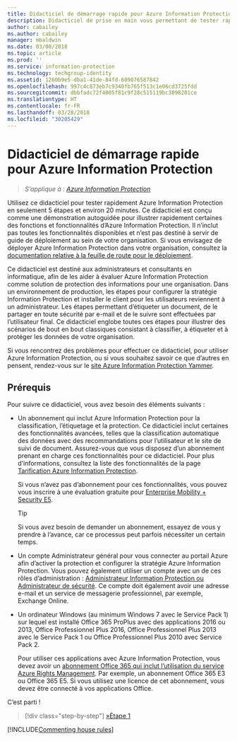 ```yaml
---
title: Didacticiel de démarrage rapide pour Azure Information Protection
description: Didacticiel de prise en main vous permettant de tester rapidement Microsoft Azure Information Protection dans votre organisation en environ 20 minutes.
author: cabailey
ms.author: cabailey
manager: mbaldwin
ms.date: 03/08/2018
ms.topic: article
ms.prod: ''
ms.service: information-protection
ms.technology: techgroup-identity
ms.assetid: 1260b9e5-dba1-41de-84fd-609076587842
ms.openlocfilehash: 997c4c873eb7c9340fb765f513c1e06cd3725fdd
ms.sourcegitcommit: dbbfadc72f4005f81c9f28c515119bc3098201ce
ms.translationtype: HT
ms.contentlocale: fr-FR
ms.lasthandoff: 03/28/2018
ms.locfileid: "30205429"
---
```

# <a name="quick-start-tutorial-for-azure-information-protection"></a>Didacticiel de démarrage rapide pour Azure Information Protection 

>*S’applique à : [Azure Information Protection](https://azure.microsoft.com/pricing/details/information-protection)*

Utilisez ce didacticiel pour tester rapidement Azure Information Protection en seulement 5 étapes et environ 20 minutes. Ce didacticiel est conçu comme une démonstration autoguidée pour illustrer rapidement certaines des fonctions et fonctionnalités d’Azure Information Protection. Il n’inclut pas toutes les fonctionnalités disponibles et n’est pas destiné à servir de guide de déploiement au sein de votre organisation. Si vous envisagez de déployer Azure Information Protection dans votre organisation, consultez la [documentation relative à la feuille de route pour le déploiement](../plan-design/deployment-roadmap.md). 

Ce didacticiel est destiné aux administrateurs et consultants en informatique, afin de les aider à évaluer Azure Information Protection comme solution de protection des informations pour une organisation. Dans un environnement de production, les étapes pour configurer la stratégie Information Protection et installer le client pour les utilisateurs reviennent à un administrateur. Les étapes permettant d’étiqueter un document, de le partager en toute sécurité par e-mail et de le suivre sont effectuées par l’utilisateur final. Ce didacticiel englobe toutes ces étapes pour illustrer des scénarios de bout en bout classiques consistant à classifier, à étiqueter et à protéger les données de votre organisation. 

Si vous rencontrez des problèmes pour effectuer ce didacticiel, pour utiliser Azure Information Protection, ou si vous souhaitez savoir ce que d’autres en pensent, rendez-vous sur le [site Azure Information Protection Yammer](https://www.yammer.com/askipteam/#/threads/inGroup?type=in_group&feedId=8652489&view=all).

## <a name="prerequisites"></a>Prérequis 
Pour suivre ce didacticiel, vous avez besoin des éléments suivants :

- Un abonnement qui inclut Azure Information Protection pour la classification, l’étiquetage et la protection. Ce didacticiel inclut certaines des fonctionnalités avancées, telles que la classification automatique des données avec des recommandations pour l’utilisateur et le site de suivi de document. Assurez-vous que vous disposez d’un abonnement prenant en charge ces fonctionnalités pour ce didacticiel. Pour plus d’informations, consultez la liste des fonctionnalités de la page [Tarification Azure Information Protection](https://azure.microsoft.com/pricing/details/information-protection).
    
    Si vous n’avez pas d’abonnement pour ces fonctionnalités, vous pouvez vous inscrire à une évaluation gratuite pour [Enterprise Mobility + Security E5](https://portal.office.com/Signup/Signup.aspx?OfferId=87dd2714-d452-48a0-a809-d2f58c4f68b7).
    
  > [!TIP] 
  > Si vous avez besoin de demander un abonnement, essayez de vous y prendre à l’avance, car ce processus peut parfois nécessiter un certain temps.

- Un compte Administrateur général pour vous connecter au portail Azure afin d’activer la protection et configurer la stratégie Azure Information Protection. Vous pouvez également utiliser un compte avec un de ces rôles d’administration : [Administrateur Information Protection ou Administrateur de sécurité](/azure/active-directory/active-directory-assign-admin-roles-azure-portal). Ce compte doit également avoir une adresse e-mail et un service de messagerie professionnel, par exemple, Exchange Online.

- Un ordinateur Windows (au minimum Windows 7 avec le Service Pack 1) sur lequel est installé Office 365 ProPlus avec des applications 2016 ou 2013, Office Professionnel Plus 2016, Office Professionnel Plus 2013 avec le Service Pack 1 ou Office Professionnel Plus 2010 avec Service Pack 2. 
    
    Pour utiliser ces applications avec Azure Information Protection, vous devez avoir un [abonnement Office 365 qui inclut l’utilisation du service Azure Rights Management](http://download.microsoft.com/download/E/C/F/ECF42E71-4EC0-48FF-AA00-577AC14D5B5C/Azure_Information_Protection_licensing_datasheet_EN-US.pdf). Par exemple, un abonnement Office 365 E3 ou Office 365 E5. Si vous utilisez une licence de cet abonnement, vous devez être connecté à vos applications Office.

C’est parti !

>[!div class="step-by-step"]
[&#187;Étape 1](infoprotect-tutorial-step1.md)

[!INCLUDE[Commenting house rules](../includes/houserules.md)]


